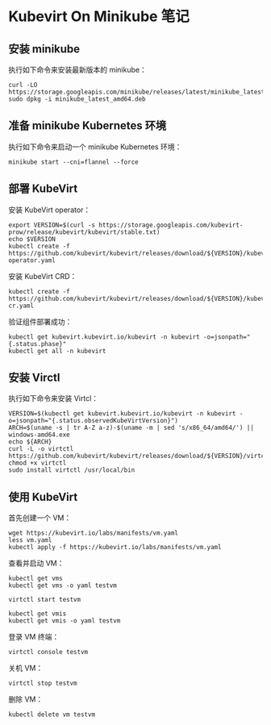 # Kubevirt On Minikube 笔记

## 安装 minikube

执行如下命令来安装最新版本的 minikube：

```shell
curl -LO https://storage.googleapis.com/minikube/releases/latest/minikube_latest_amd64.deb
sudo dpkg -i minikube_latest_amd64.deb
```

## 准备 minikube Kubernetes 环境

执行如下命令来启动一个 minikube Kubernetes 环境：

```shell
minikube start --cni=flannel --force
```

## 部署 KubeVirt

安装 KubeVirt operator：

```shell
export VERSION=$(curl -s https://storage.googleapis.com/kubevirt-prow/release/kubevirt/kubevirt/stable.txt)
echo $VERSION
kubectl create -f https://github.com/kubevirt/kubevirt/releases/download/${VERSION}/kubevirt-operator.yaml
```

安装 KubeVirt CRD：

```shell
kubectl create -f https://github.com/kubevirt/kubevirt/releases/download/${VERSION}/kubevirt-cr.yaml
```

验证组件部署成功：

```shell
kubectl get kubevirt.kubevirt.io/kubevirt -n kubevirt -o=jsonpath="{.status.phase}"
kubectl get all -n kubevirt
```

## 安装 Virctl

执行如下命令来安装 Virtcl：

```shell
VERSION=$(kubectl get kubevirt.kubevirt.io/kubevirt -n kubevirt -o=jsonpath="{.status.observedKubeVirtVersion}")
ARCH=$(uname -s | tr A-Z a-z)-$(uname -m | sed 's/x86_64/amd64/') || windows-amd64.exe
echo ${ARCH}
curl -L -o virtctl https://github.com/kubevirt/kubevirt/releases/download/${VERSION}/virtctl-${VERSION}-${ARCH}
chmod +x virtctl
sudo install virtctl /usr/local/bin
```

## 使用 KubeVirt

首先创建一个 VM：

```shell
wget https://kubevirt.io/labs/manifests/vm.yaml
less vm.yaml
kubectl apply -f https://kubevirt.io/labs/manifests/vm.yaml
```

查看并启动 VM：

```shell
kubectl get vms
kubectl get vms -o yaml testvm

virtctl start testvm

kubectl get vmis
kubectl get vmis -o yaml testvm
```

登录 VM 终端：

```shell
virtctl console testvm
```

关机 VM：

```shell
virtctl stop testvm
```

删除 VM：

```shell
kubectl delete vm testvm
```

